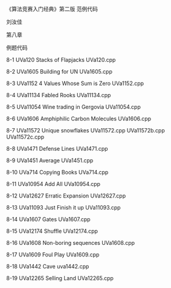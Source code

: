 ﻿《算法竞赛入门经典》第二版 范例代码

刘汝佳

第八章

例题代码

8-1 UVa120 Stacks of Flapjacks                      UVa120.cpp

8-2 UVa1605 Building for UN                         UVa1605.cpp

8-3 UVa1152 4 Values Whose Sum is Zero              UVa1152.cpp

8-4 UVa11134 Fabled Rooks                           UVa11134.cpp

8-5 UVa11054 Wine trading in Gergovia               UVa11054.cpp

8-6 UVa1606 Amphiphilic Carbon Molecules            UVa1606.cpp

8-7 UVa11572 Unique snowflakes                      UVa11572.cpp
                                                    UVa11572b.cpp
                                                    UVa11572c.cpp

8-8 UVa1471 Defense Lines                           UVa1471.cpp

8-9 UVa1451 Average                                 UVa1451.cpp

8-10 UVa714 Copying Books                           UVa714.cpp

8-11 UVa10954 Add All                               UVa10954.cpp

8-12 UVa12627 Erratic Expansion                     UVa12627.cpp

8-13 UVa11093 Just Finish it up                     UVa11093.cpp

8-14 UVa1607 Gates                                  UVa1607.cpp

8-15 UVa12174 Shuffle                               UVa12174.cpp

8-16 UVa1608 Non-boring sequences                   UVa1608.cpp

8-17 UVa1609 Foul Play                              UVa1609.cpp

8-18 UVa1442 Cave                                   uva1442.cpp

8-19 UVa12265 Selling Land                          UVa12265.cpp
